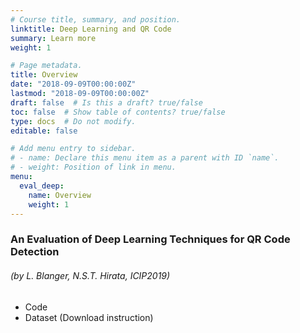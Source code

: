 ```yaml
---
# Course title, summary, and position.
linktitle: Deep Learning and QR Code 
summary: Learn more
weight: 1

# Page metadata.
title: Overview
date: "2018-09-09T00:00:00Z"
lastmod: "2018-09-09T00:00:00Z"
draft: false  # Is this a draft? true/false
toc: false  # Show table of contents? true/false
type: docs  # Do not modify.
editable: false

# Add menu entry to sidebar.
# - name: Declare this menu item as a parent with ID `name`.
# - weight: Position of link in menu.
menu:
  eval_deep:
    name: Overview
    weight: 1
---
```


### An Evaluation of Deep Learning Techniques for QR Code Detection 

###### _(by L. Blanger, N.S.T. Hirata, ICIP2019)_

 * Code
 * Dataset (Download instruction)
